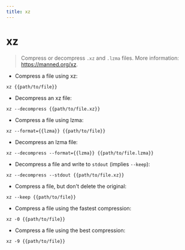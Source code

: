 ```yaml
---
title: xz
---
```

# xz

> Compress or decompress `.xz` and `.lzma` files.
> More information: <https://manned.org/xz>.

- Compress a file using xz:

`xz {{path/to/file}}`

- Decompress an xz file:

`xz --decompress {{path/to/file.xz}}`

- Compress a file using lzma:

`xz --format={{lzma}} {{path/to/file}}`

- Decompress an lzma file:

`xz --decompress --format={{lzma}} {{path/to/file.lzma}}`

- Decompress a file and write to `stdout` (implies `--keep`):

`xz --decompress --stdout {{path/to/file.xz}}`

- Compress a file, but don't delete the original:

`xz --keep {{path/to/file}}`

- Compress a file using the fastest compression:

`xz -0 {{path/to/file}}`

- Compress a file using the best compression:

`xz -9 {{path/to/file}}`
